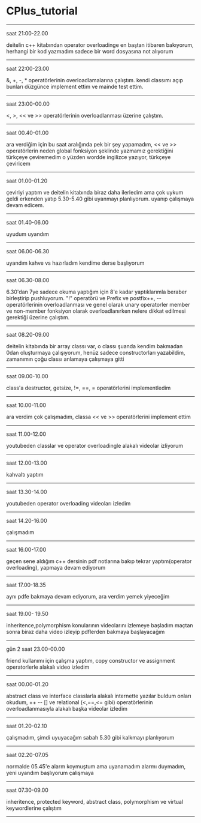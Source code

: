 # CPlus_tutorial

**********************************************************************************
saat 21:00-22.00

deitelin c++ kitabından operator overloadinge en baştan itibaren bakıyorum, herhangi bir kod yazmadım sadece bir word dosyasına not alıyorum
**********************************************************************************
saat 22:00-23.00

&, +, -, * operatörlerinin overloadlamalarına çalıştım. kendi classımı açıp bunları düzgünce implement ettim ve mainde test ettim.
**********************************************************************************
saat 23:00-00.00

<, >, << ve >> operatörlerinin overloadlanması üzerine çalıştım.
**********************************************************************************
saat 00.40-01.00

ara verdiğim için bu saat aralığında pek bir şey yapamadım, << ve >> operatörlerin neden global fonksiyon şeklinde yazmamız gerektiğini türkçeye çeviremedim o yüzden wordde ingilizce yazıyor, türkçeye çeviricem
**********************************************************************************
saat 01.00-01.20

çeviriyi yaptım ve deitelin kitabında biraz daha ilerledim ama çok uykum geldi erkenden yatıp 5.30-5.40 gibi uyanmayı planlıyorum. uyanıp çalışmaya devam edicem.
**********************************************************************************
saat 01.40-06.00

uyudum uyandım
**********************************************************************************
saat 06.00-06.30

uyandım kahve vs hazırladım kendime derse başlıyorum
**********************************************************************************
saat 06.30-08.00

6.30'dan 7ye sadece okuma yaptığım için  8'e kadar yaptıklarımla beraber birleştirip pushluyorum. "!" operatörü ve Prefix ve postfix++, -- operatörlerinin overloadlanması ve genel olarak unary operatorler member ve non-member fonksiyon olarak overloadlanırken nelere dikkat edilmesi gerektiği üzerine çalıştım.
**********************************************************************************
saat 08.20-09.00

deitelin kitabında bir array classı var, o classı şuanda kendim bakmadan 0dan oluşturmaya çalışıyorum, henüz sadece constructorları yazabildim, zamanımın çoğu classı anlamaya çalışmaya gitti
**********************************************************************************
saat 09.00-10.00

class'a destructor, getsize, !=, ==, = operatörlerini implementledim
**********************************************************************************
saat 10.00-11.00

ara verdim çok çalışmadım, classa << ve >> operatörlerini implement ettim
**********************************************************************************
saat 11.00-12.00

youtubeden classlar ve operator overloadingle alakalı videolar izliyorum
**********************************************************************************
saat 12.00-13.00

kahvaltı yaptım
**********************************************************************************
saat 13.30-14.00

youtubeden operator overloading videoları izledim
**********************************************************************************
saat 14.20-16.00

çalışmadım
**********************************************************************************
saat 16.00-17.00

geçen sene aldığım c++ dersinin pdf notlarına bakıp tekrar yaptım(operator overloading), yapmaya devam ediyorum
**********************************************************************************
saat 17.00-18.35

aynı pdfe bakmaya devam ediyorum, ara verdim yemek yiyeceğim
**********************************************************************************
saat 19.00- 19.50

inheritence,polymorphism konularının videolarını izlemeye başladım maçtan sonra biraz daha video izleyip pdflerden bakmaya başlayacağım
**********************************************************************************
gün 2 saat 23.00-00.00

friend kullanımı için çalışma yaptım, copy constructor ve assignment operatorlerle alakalı video izledim
**********************************************************************************
saat 00.00-01.20

abstract class ve interface classlarla alakalı internette yazılar buldum onları okudum, ++ -- [] ve relational (<,==,<= gibi) operatörlerinin overloadlanmasıyla alakalı başka videolar izledim
**********************************************************************************
saat 01.20-02.10

çalışmadım, şimdi uyuyacağım sabah 5.30 gibi kalkmayı planlıyorum
**********************************************************************************
saat 02.20-07.05

normalde 05.45'e alarm koymuştum ama uyanamadım alarmı duymadım, yeni uyandım başlıyorum çalışmaya
**********************************************************************************
saat 07.30-09.00

inheritence, protected keyword, abstract class, polymorphism ve virtual keywordlerine çalıştım
**********************************************************************************
